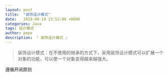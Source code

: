 ```yaml
---
layout: post
title:  "装饰设计模式"
date:   2018-08-19 23:52:00 +0800
categories: Java
tags: 设计模式
author: pepe
description: 『 装饰设计模式 』
---
```


> 装饰设计模式：在不使用的继承的方式下，采用装饰设计模式可以扩展一个对象的功能，可以使一个对象变得越来越强大。

遵循开闭原则